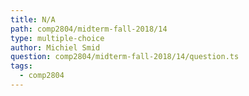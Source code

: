 ```yaml
---
title: N/A
path: comp2804/midterm-fall-2018/14
type: multiple-choice
author: Michiel Smid
question: comp2804/midterm-fall-2018/14/question.ts
tags:
  - comp2804
---
```

